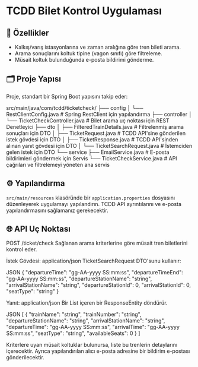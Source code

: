 # TCDD Bilet Kontrol Uygulaması

## 🧩 Özellikler

* Kalkış/varış istasyonlarına ve zaman aralığına göre tren bileti arama.
* Arama sonuçlarını koltuk tipine (vagon sınıfı) göre filtreleme.
* Müsait koltuk bulunduğunda e-posta bildirimi gönderme.

## 🗂️ Proje Yapısı

Proje, standart bir Spring Boot yapısını takip eder:

src/main/java/com/tcdd/ticketcheck/
├── config
│   └── RestClientConfig.java     # Spring RestClient için yapılandırma
├── controller
│   └── TicketCheckController.java  # Bilet arama uç noktası için REST Denetleyici
├── dto
│   ├── FilteredTrainDetails.java   # Filtrelenmiş arama sonuçları için DTO
│   ├── TicketRequest.java          # TCDD API'sine gönderilen istek gövdesi için DTO
│   ├── TicketResponse.java         # TCDD API'sinden alınan yanıt gövdesi için DTO
│   └── TicketSearchRequest.java    # İstemciden gelen istek için DTO
└── service
├── EmailService.java         # E-posta bildirimleri göndermek için Servis
└── TicketCheckService.java   # API çağrıları ve filtrelemeyi yöneten ana servis

## ⚙️ Yapılandırma

`src/main/resources` klasöründe bir `application.properties` dosyasını düzenleyerek  uygulamayı yapılandırın. TCDD API ayrıntılarını ve e-posta yapılandırmasını sağlamanız gerekecektir.

## 🌐 API Uç Noktası
POST /ticket/check
Sağlanan arama kriterlerine göre müsait tren biletlerini kontrol eder.

İstek Gövdesi: application/json
TicketSearchRequest DTO'sunu kullanır:

JSON
{
  "departureTime": "gg-AA-yyyy SS:mm:ss",
  "departureTimeEnd": "gg-AA-yyyy SS:mm:ss",
  "departureStationName": "string",
  "arrivalStationName": "string",
  "departureStationId": 0,
  "arrivalStationId": 0,
  "seatType": "string" 
}

Yanıt: application/json
Bir List<FilteredTrainDetails> içeren bir ResponseEntity döndürür.

JSON
[
  {
    "trainName": "string",
    "trainNumber": "string",
    "departureStationName": "string",
    "arrivalStationName": "string",
    "departureTime": "gg-AA-yyyy SS:mm:ss",
    "arrivalTime": "gg-AA-yyyy SS:mm:ss",
    "seatType": "string",
    "availableSeats": 0
  }
]

Kriterlere uyan müsait koltuklar bulunursa, liste bu trenlerin detaylarını içerecektir. Ayrıca yapılandırılan alıcı e-posta adresine bir bildirim e-postası gönderilecektir.
